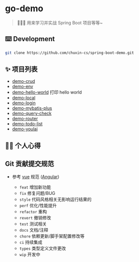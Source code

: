 # go-demo
> 🍉🍉🍉 用来学习并实战 Spring Boot 项目等等~

## ⌨️ Development
```bash
git clone https://github.com/chuxin-cs/spring-boot-demo.git
```

## ✨ 项目列表
- [demo-crud](https://github.com/chuxin-cs/spring-boot-demo/tree/master/demo-crud) 
- [demo-env](https://github.com/chuxin-cs/spring-boot-demo/tree/master/demo-env) 
- [demo-hello-world](https://github.com/chuxin-cs/spring-boot-demo/tree/master/demo-hello-world) 打印 hello world
- [demo-local](https://github.com/chuxin-cs/spring-boot-demo/tree/master/demo-local) 
- [demo-login](https://github.com/chuxin-cs/spring-boot-demo/tree/master/demo-login) 
- [demo-mybatis-plus](https://github.com/chuxin-cs/spring-boot-demo/tree/master/demo-mybatis-plus) 
- [demo-query-check](https://github.com/chuxin-cs/spring-boot-demo/tree/master/demo-query-check) 
- [demo-router](https://github.com/chuxin-cs/spring-boot-demo/tree/master/demo-router) 
- [demo-todo-list](https://github.com/chuxin-cs/spring-boot-demo/tree/master/demo-todo-list) 
- [demo-youlai](https://github.com/chuxin-cs/spring-boot-demo/tree/master/demo-youlai) 

## 👨‍💻 个人心得



## Git 贡献提交规范

- 参考 [vue](https://github.com/vuejs/vue/blob/dev/.github/COMMIT_CONVENTION.md) 规范 ([Angular](https://github.com/conventional-changelog/conventional-changelog/tree/master/packages/conventional-changelog-angular))

  - `feat` 增加新功能
  - `fix` 修复问题/BUG
  - `style` 代码风格相关无影响运行结果的
  - `perf` 优化/性能提升
  - `refactor` 重构
  - `revert` 撤销修改
  - `test` 测试相关
  - `docs` 文档/注释
  - `chore` 依赖更新/脚手架配置修改等
  - `ci` 持续集成
  - `types` 类型定义文件更改
  - `wip` 开发中